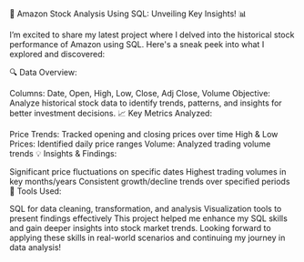 🚀 Amazon Stock Analysis Using SQL: Unveiling Key Insights! 📊

I’m excited to share my latest project where I delved into the historical stock performance of Amazon using SQL. Here's a sneak peek into what I explored and discovered:

🔍 Data Overview:

Columns: Date, Open, High, Low, Close, Adj Close, Volume
Objective: Analyze historical stock data to identify trends, patterns, and insights for better investment decisions.
📈 Key Metrics Analyzed:

Price Trends: Tracked opening and closing prices over time
High & Low Prices: Identified daily price ranges
Volume: Analyzed trading volume trends
💡 Insights & Findings:

Significant price fluctuations on specific dates
Highest trading volumes in key months/years
Consistent growth/decline trends over specified periods
💼 Tools Used:

SQL for data cleaning, transformation, and analysis
Visualization tools to present findings effectively
This project helped me enhance my SQL skills and gain deeper insights into stock market trends. Looking forward to applying these skills in real-world scenarios and continuing my journey in data analysis!
